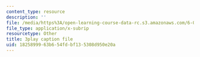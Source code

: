 ```yaml
---
content_type: resource
description: ''
file: /media/https%3A/open-learning-course-data-rc.s3.amazonaws.com/6-042j-mathematics-for-computer-science-spring-2015/1825899963b654fdbf135308d950e20a_BEAv82FinM0.srt
file_type: application/x-subrip
resourcetype: Other
title: 3play caption file
uid: 18258999-63b6-54fd-bf13-5308d950e20a
---
```

